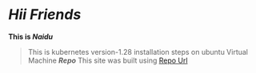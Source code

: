 # ***Hii Friends***
**This is _Naidu_**
> This is kubernetes version-1.28 installation steps on ubuntu Virtual Machine ***Repo***
This site was built using [Repo Url](https://pages.github.com/)
